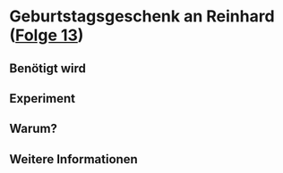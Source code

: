# Geburtstagsgeschenk an Reinhard ([Folge 13](http://minkorrekt.de/methodisch-inkorrekt-folge-13-nobelpreis-sonderfolge/))

## Benötigt wird


## Experiment


## Warum?

## Weitere Informationen